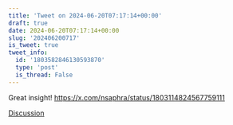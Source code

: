 ```yaml
---
title: 'Tweet on 2024-06-20T07:17:14+00:00'
draft: true
date: 2024-06-20T07:17:14+00:00
slug: '202406200717'
is_tweet: true
tweet_info:
  id: '1803582846130593870'
  type: 'post'
  is_thread: False
---
```




Great insight! <https://x.com/nsaphra/status/1803114824567759111>

[Discussion](https://x.com/sytelus/status/1803582846130593870)
